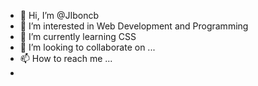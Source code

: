 - 👋 Hi, I’m @JIboncb
- 👀 I’m interested in Web Development and Programming
- 🌱 I’m currently learning CSS
- 💞️ I’m looking to collaborate on ...
- 📫 How to reach me ...
- 

<!---
JIboncb/JIboncb is a ✨ special ✨ repository because its `README.md` (this file) appears on your GitHub profile.
You can click the Preview link to take a look at your changes.
--->
